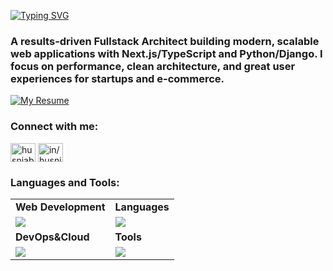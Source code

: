 <a href="https://git.io/typing-svg"><img src="https://readme-typing-svg.herokuapp.com?font=Fira+Code&weight=600&pause=1000&width=435&lines=Hi+%F0%9F%91%8B+I'm+Husni" alt="Typing SVG" /></a>

<h3 >A results-driven Fullstack Architect building modern, scalable web applications with Next.js/TypeScript and Python/Django. I focus on performance, clean architecture, and great user experiences for startups and e-commerce.</h3>

[![My Resume](https://img.shields.io/badge/My_Resume-View-0077B5?style=for-the-badge&logo=googledrive&logoColor=white)](https://drive.google.com/file/d/1pg-ifJ38ONKCvP8_v0TFfdYAu3BXHB79/view?usp=sharing)

<h3 align="left">Connect with me:</h3>
<p align="left">
<a href="https://twitter.com/husniabad" target="blank"><img align="center" src="https://raw.githubusercontent.com/rahuldkjain/github-profile-readme-generator/master/src/images/icons/Social/twitter.svg" alt="husniabad" height="30" width="40" /></a>
<a href="https://linkedin.com/in/in/husniabad" target="blank"><img align="center" src="https://raw.githubusercontent.com/rahuldkjain/github-profile-readme-generator/master/src/images/icons/Social/linked-in-alt.svg" alt="in/husniabad" height="30" width="40" /></a>
</p>

<h3 align="left">Languages and Tools:</h3>
<table>
<tr>
	<td><strong>Web Development</strong></td>
	<td><strong>Languages</strong></td>
</tr>
<tr>
		<td><img src = "https://skillicons.dev/icons?i=html,css,react,tailwind,nodejs,express,django,mongodb,postgresql,prisma,figma" ></td>
		<td><img src = "https://skillicons.dev/icons?i=javascript,typescript,java,python&theme=dark"></td>
</tr>
<tr>
	<td><strong>DevOps&Cloud</strong></td>
	<td><strong>Tools</strong></td>
</tr>
<tr>
	<td><img src = "https://skillicons.dev/icons?i=github,docker,kubernetes,vercel,gcp&theme=dark"></td>
	<td><img src = "https://skillicons.dev/icons?i=vscode,linux,git&theme=dark"></td>
</tr>
</table>


